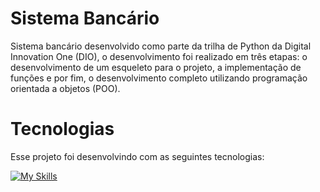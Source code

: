 # Sistema Bancário
Sistema bancário desenvolvido como parte da trilha de Python da Digital Innovation One (DIO), o desenvolvimento foi realizado em três etapas: o desenvolvimento de um esqueleto para o projeto, a implementação de funções e por fim, o desenvolvimento completo utilizando programação orientada a objetos (POO).

# Tecnologias
Esse projeto foi desenvolvindo com as seguintes tecnologias:

[![My Skills](https://skillicons.dev/icons?i=git,github,vscode,python)](https://skillicons.dev)
